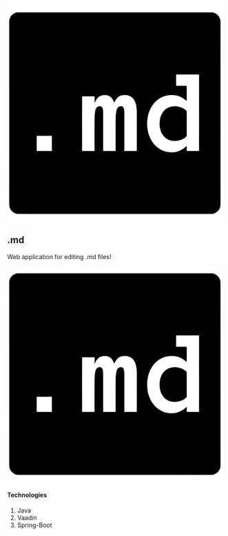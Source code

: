 ![md_icon](https://github.com/wjakew/md/blob/master/readme_resource/md_icon.png)

## .md
Web application for editing .md files!

![homeview_screenshot](https://github.com/wjakew/md/blob/master/readme_resource/md_icon.png)


#### Technologies
1. Java
2. Vaadin
3. Spring-Boot